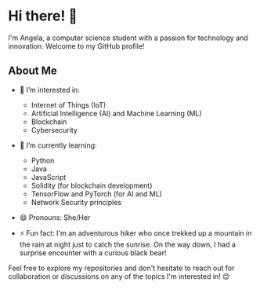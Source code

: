 # Hi there! 👋

I'm Angela, a computer science student with a passion for technology and innovation. Welcome to my GitHub profile!

## About Me

- 👀 I’m interested in:
  - Internet of Things (IoT)
  - Artificial Intelligence (AI) and Machine Learning (ML)
  - Blockchain
  - Cybersecurity

- 🌱 I’m currently learning:
  - Python
  - Java
  - JavaScript
  - Solidity (for blockchain development)
  - TensorFlow and PyTorch (for AI and ML)
  - Network Security principles

- 😄 Pronouns: She/Her

- ⚡ Fun fact: I'm an adventurous hiker who once trekked up a mountain in the rain at night just to catch the sunrise. On the way down, I had a surprise encounter with a curious black bear!

Feel free to explore my repositories and don't hesitate to reach out for collaboration or discussions on any of the topics I'm interested in! 😊
